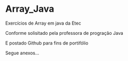# Array_Java

Exercícios de Array em java da Etec

Conforme solisitado pela professora de progração Java

E postado Github para fins de portifólio

Segue anexos...
